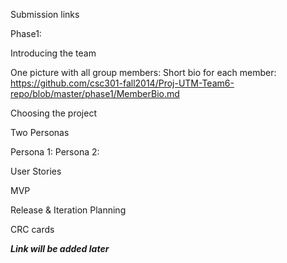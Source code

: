 Submission links


Phase1:

Introducing the team

  One picture with all group members:
  Short bio for each member: https://github.com/csc301-fall2014/Proj-UTM-Team6-repo/blob/master/phase1/MemberBio.md

Choosing the project

Two Personas 

  Persona 1:
  Persona 2:
  
User Stories


MVP


Release & Iteration Planning


CRC cards

***Link will be added later***
